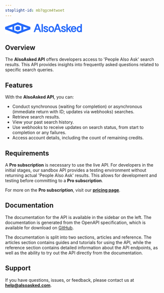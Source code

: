```yaml
---
stoplight-id: mb7qgcm4twoet
---
```


<!-- focus: false -->
![AlsoAsked Logo](../assets/images/logo-blue.png)

## Overview

The **AlsoAsked API** offers developers access to 'People Also Ask' search results. This API provides insights into
frequently asked questions related to specific search queries.

## Features

With the **AlsoAsked API**, you can:

- Conduct synchronous (waiting for completion) or asynchronous (immediate return with ID; updates via webhooks)
  searches.
- Retrieve search results.
- View your past search history.
- Use webhooks to receive updates on search status, from start to completion or any failures.
- Access account details, including the count of remaining credits.

## Requirements

A **Pro subscription** is necessary to use the live API. For developers in the initial stages, our sandbox API
provides a testing environment without returning actual 'People Also Ask' results. This allows for development and
testing before committing to a **Pro subscription**.

For more on the **Pro subscription**, visit our [**pricing page**](https://alsoasked.com/pricing).

## Documentation

The documentation for the API is available in the sidebar on the left. The documentation is generated from the OpenAPI specification, which is available for download on [GitHub](https://github.com/AlsoAsked/also-asked-api-specification/blob/main/openapi/openapi.yaml).

The documentation is split into two sections, articles and reference. The articles section contains guides and tutorials for using the API, while the reference section contains detailed information about the API endpoints, as well as the ability to try out the API directly from the documentation.

## Support

If you have questions, issues, or feedback, please contact us at [**help@alsoasked.com**](mailto:help@alsoasked.com).
